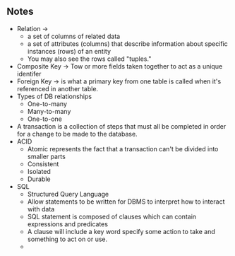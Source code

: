 ## Notes
- Relation ->
  -  a set of columns of related data 
  -  a set of attributes (columns) that describe information about specific instances (rows) of an entity
  -  You may also see the rows called "tuples."
- Composite Key -> Tow or more fields taken together to act as a unique identifer 
- Foreign Key -> is what a primary key from one table is called when it's referenced in another table. 
- Types of DB relationships
  - One-to-many 
  - Many-to-many 
  - One-to-one
- A transaction is a collection of steps that must all be completed in order for a change to be made to the database.
- ACID 
  - Atomic  represents the fact that a transaction can't be divided into smaller parts
  - Consistent 
  - Isolated 
  - Durable 
- SQL 
  - Structured Query Language 
  - Allow statements to be written for DBMS to interpret how to interact with data 
  - SQL statement is composed of clauses which can contain expressions and predicates 
  - A clause will include a key word specify some action to take and something to act on or use.
  - 